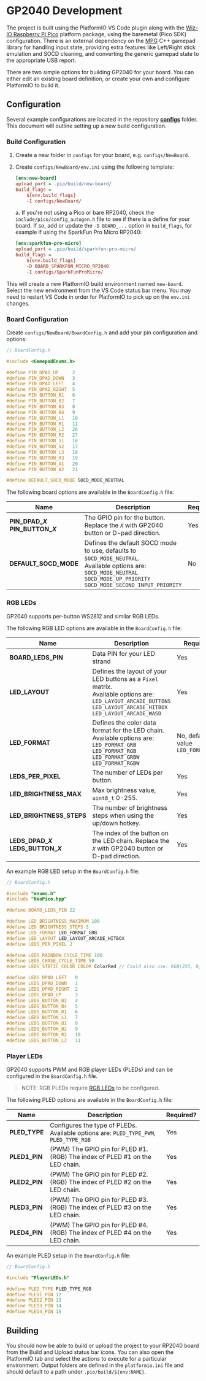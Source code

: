 # GP2040 Development

The project is built using the PlatformIO VS Code plugin along with the [Wiz-IO Raspberry Pi Pico](https://github.com/Wiz-IO/wizio-pico) platform package, using the baremetal (Pico SDK) configuration. There is an external dependency on the [MPG](https://github.com/FeralAI/MPG) C++ gamepad library for handling input state, providing extra features like Left/Right stick emulation and SOCD cleaning, and converting the generic gamepad state to the appropriate USB report.

There are two simple options for building GP2040 for your board. You can either edit an existing board definition, or create your own and configure PlatformIO to build it.

## Configuration

Several example configurations are located in the repository **[configs](https://github.com/FeralAI/GP2040/tree/main/configs)** folder. This document will outline setting up a new build configuration.

### Build Configuration

1. Create a new folder in `configs` for your board, e.g. `configs/NewBoard`.
1. Create `configs/NewBoard/env.ini` using the following template:

    ```ini
    [env:new-board]
    upload_port = .pio/build/new-board/
    build_flags =
        ${env.build_flags}
        -I configs/NewBoard/
    ```

    a. If you're not using a Pico or bare RP2040, check the `include/pico/config_autogen.h` file to see if there is a define for your board. If so, add or update the `-D BOARD_...` option in `build_flags`, for example if using the SparkFun Pro Micro RP2040:

    ```ini
    [env:sparkfun-pro-micro]
    upload_port = .pio/build/sparkfun-pro-micro/
    build_flags =
        ${env.build_flags}
        -D BOARD_SPARKFUN_MICRO_RP2040
        -I configs/SparkFunProMicro/
    ```

This will create a new PlatformIO build environment named `new-board`. Select the new environment from the VS Code status bar menu. You may need to restart VS Code in order for PlatformIO to pick up on the `env.ini` changes.

### Board Configuration

Create `configs/NewBoard/BoardConfig.h` and add your pin configuration and options:

```cpp
// BoardConfig.h

#include <GamepadEnums.h>

#define PIN_DPAD_UP     2
#define PIN_DPAD_DOWN   3
#define PIN_DPAD_LEFT   4
#define PIN_DPAD_RIGHT  5
#define PIN_BUTTON_B1   6
#define PIN_BUTTON_B2   7
#define PIN_BUTTON_B3   8
#define PIN_BUTTON_B4   9
#define PIN_BUTTON_L1   10
#define PIN_BUTTON_R1   11
#define PIN_BUTTON_L2   26
#define PIN_BUTTON_R2   27
#define PIN_BUTTON_S1   16
#define PIN_BUTTON_S2   17
#define PIN_BUTTON_L3   18
#define PIN_BUTTON_R3   19
#define PIN_BUTTON_A1   20
#define PIN_BUTTON_A2   21

#define DEFAULT_SOCD_MODE SOCD_MODE_NEUTRAL
```

The following board options are available in the `BoardConfig.h` file:

| Name             | Description                  | Required? |
| ---------------- | ---------------------------- | --------- |
| **PIN_DPAD_*X***<br>**PIN_BUTTON_*X*** | The GPIO pin for the button. Replace the *`X`* with GP2040 button or D-pad direction. | Yes |
| **DEFAULT_SOCD_MODE** | Defines the default SOCD mode to use, defaults to `SOCD_MODE_NEUTRAL`.<br>Available options are:<br>`SOCD_MODE_NEUTRAL`<br>`SOCD_MODE_UP_PRIORITY`<br>`SOCD_MODE_SECOND_INPUT_PRIORITY` | No |

### RGB LEDs

GP2040 supports per-button WS2812 and similar RGB LEDs.

The following RGB LED options are available in the `BoardConfig.h` file:

| Name             | Description                  | Required? |
| ---------------- | ---------------------------- | --------- |
| **BOARD_LEDS_PIN** | Data PIN for your LED strand | Yes       |
| **LED_LAYOUT** | Defines the layout of your LED buttons as a `Pixel` matrix.<br>Available options are:<br>`LED_LAYOUT_ARCADE_BUTTONS`<br>`LED_LAYOUT_ARCADE_HITBOX`<br>`LED_LAYOUT_ARCADE_WASD` | Yes |
| **LED_FORMAT** | Defines the color data format for the LED chain.<br>Available options are:<br>`LED_FORMAT_GRB`<br>`LED_FORMAT_RGB`<br>`LED_FORMAT_GRBW`<br>`LED_FORMAT_RGBW` | No, default value `LED_FORMAT_GRB` |
| **LEDS_PER_PIXEL** | The number of LEDs per button. | Yes |
| **LED_BRIGHTNESS_MAX** | Max brightness value, `uint8_t` 0-255. | Yes |
| **LED_BRIGHTNESS_STEPS** | The number of brightness steps when using the up/down hotkey. | Yes |
| **LEDS_DPAD_*X***<br>**LEDS_BUTTON_*X*** | The index of the button on the LED chain. Replace the *`X`* with GP2040 button or D-pad direction. | Yes |

An example RGB LED setup in the `BoardConfig.h` file:

```cpp
// BoardConfig.h

#include "enums.h"
#include "NeoPico.hpp"

#define BOARD_LEDS_PIN 22

#define LED_BRIGHTNESS_MAXIMUM 100
#define LED_BRIGHTNESS_STEPS 5
#define LED_FORMAT LED_FORMAT_GRB
#define LED_LAYOUT LED_LAYOUT_ARCADE_HITBOX
#define LEDS_PER_PIXEL 2

#define LEDS_RAINBOW_CYCLE_TIME 100
#define LEDS_CHASE_CYCLE_TIME 50
#define LEDS_STATIC_COLOR_COLOR ColorRed // Could also use: RGB(255, 0, 0)

#define LEDS_DPAD_LEFT   0
#define LEDS_DPAD_DOWN   1
#define LEDS_DPAD_RIGHT  2
#define LEDS_DPAD_UP     3
#define LEDS_BUTTON_B3   4
#define LEDS_BUTTON_B4   5
#define LEDS_BUTTON_R1   6
#define LEDS_BUTTON_L1   7
#define LEDS_BUTTON_B1   8
#define LEDS_BUTTON_B2   9
#define LEDS_BUTTON_R2   10
#define LEDS_BUTTON_L2   11
```

### Player LEDs

GP2040 supports PWM and RGB player LEDs (PLEDs) and can be configured in the `BoardConfig.h` file.

> NOTE: RGB PLEDs require [RGB LEDs](#rgb-leds) to be configured.

The following PLED options are available in the `BoardConfig.h` file:

| Name             | Description                  | Required? |
| ---------------- | ---------------------------- | --------- |
| **PLED_TYPE** | Configures the type of PLEDs.<br>Available options are: `PLED_TYPE_PWM`, `PLED_TYPE_RGB` | Yes |
| **PLED1_PIN** | (PWM) The GPIO pin for PLED #1.<br>(RGB) The index of PLED #1 on the LED chain. | Yes |
| **PLED2_PIN** | (PWM) The GPIO pin for PLED #2.<br>(RGB) The index of PLED #2 on the LED chain. | Yes |
| **PLED3_PIN** | (PWM) The GPIO pin for PLED #3.<br>(RGB) The index of PLED #3 on the LED chain. | Yes |
| **PLED4_PIN** | (PWM) The GPIO pin for PLED #4.<br>(RGB) The index of PLED #4 on the LED chain. | Yes |

An example PLED setup in the `BoardConfig.h` file:

```cpp
// BoardConfig.h

#include "PlayerLEDs.h"

#define PLED_TYPE PLED_TYPE_RGB
#define PLED1_PIN 12
#define PLED2_PIN 13
#define PLED3_PIN 14
#define PLED4_PIN 15
```

## Building

You should now be able to build or upload the project to your RP2040 board from the Build and Upload status bar icons. You can also open the PlatformIO tab and select the actions to execute for a particular environment. Output folders are defined in the `platformio.ini` file and should default to a path under `.pio/build/${env:NAME}`.
